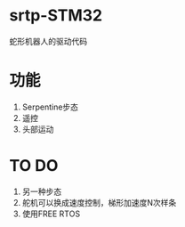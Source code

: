 # srtp-STM32
蛇形机器人的驱动代码

# 功能

1. Serpentine步态
2. 遥控
3. 头部运动

# TO DO

1. 另一种步态
2. 舵机可以换成速度控制，梯形加速度N次样条
3. 使用FREE RTOS
